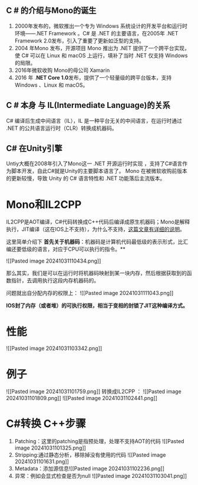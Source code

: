 
## C # 的介绍与Mono的诞生

1. 2000年发布的，微软推出一个专为 Windows 系统设计的开发平台和运行时环境——.NET Framework 。C# 是 .NET 的主要语言，在2005年 .NET Framework 2.0发布，引入了重要了更新如泛型的支持。
2. 2004 年Mono 发布，开源项目 Mono 推出为 .NET 提供了一个跨平台实现，使 C# 可以在 Linux 和 macOS 上运行，填补了当时 .NET 仅支持 Windows 的局限。
3. 2016年微软收购 Mono的母公司 Xamarin
4. 2016 年 .**NET Core 1.0**发布，提供了一个轻量级的跨平台版本，支持 Windows 、Linux 和 macOS。

## C # 本身 与 IL(Intermediate Language)的关系

C# 编译后生成中间语言（IL），IL 是一种平台无关的中间语言，在运行时通过 .NET 的公共语言运行时（CLR）转换成机器码。

## C# 在Unity引擎

Untiy大概在2008年引入了Mono这一 .NET 开源运行时实现 ，支持了C#语言作为脚本开发，自此C#就是Unity的主要脚本语言了。
Mono 在被微软收购前版本的更新较慢，导致 Unity 的 C# 语言特性和 .NET 功能落后主流版本。

# Mono和IL2CPP

IL2CPP是AOT编译，C#代码转换成C++代码后编译成原生机器码；Mono是解释执行，JIT编译（这在IOS上不支持），为什么不支持，[这篇文章有详细的说明](https://www.cnblogs.com/murongxiaopifu/p/4278947.html)。

这里简单介绍下
 **首先关于机器码**：机器码是计算机代码最低级的表示形式，比汇编还要低级的语言，对应于CPU可以执行的指令。**
 
![[Pasted image 20241031110434.png]]

那么其实，我们是可以在运行时将机器码映射到某一块内存，然后根据获取到的函数指针，去调用执行这段内存机器码的。

问题就出自分配内存的权限上：
![[Pasted image 20241031111043.png]]

**IOS封了内存（或者堆）的可执行权限，相当于变相的封锁了JIT这种编译方式。**
# 性能

![[Pasted image 20241031103342.png]]
# 例子

![[Pasted image 20241031101759.png]]
转换成IL2CPP ：
![[Pasted image 20241031101809.png]]
![[Pasted image 20241031102441.png]]

 # C#转换 C++步骤
 
 1. Patching：这里的patching是指预处理，处理不支持AOT的代码
	![[Pasted image 20241031101325.png]]
  2. Stripping:通过静态分析，移除掉没有使用的代码
	  ![[Pasted image 20241031101631.png]]
3. Metadata：添加源信息![[Pasted image 20241031102236.png]]
4. 异常：例如会显式检查是否为null
	![[Pasted image 20241031103041.png]]
